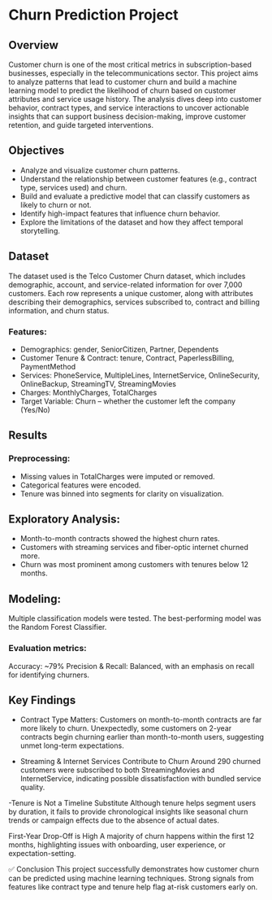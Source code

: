 # Churn Prediction Project
## Overview
Customer churn is one of the most critical metrics in subscription-based businesses, especially in the telecommunications sector. This project aims to analyze patterns that lead to customer churn and build a machine learning model to predict the likelihood of churn based on customer attributes and service usage history.
The analysis dives deep into customer behavior, contract types, and service interactions to uncover actionable insights that can support business decision-making, improve customer retention, and guide targeted interventions.

## Objectives
- Analyze and visualize customer churn patterns.
- Understand the relationship between customer features (e.g., contract type, services used) and churn.
- Build and evaluate a predictive model that can classify customers as likely to churn or not.
- Identify high-impact features that influence churn behavior.
- Explore the limitations of the dataset and how they affect temporal storytelling.

## Dataset
The dataset used is the Telco Customer Churn dataset, which includes demographic, account, and service-related information for over 7,000 customers.
Each row represents a unique customer, along with attributes describing their demographics, services subscribed to, contract and billing information, and churn status.

### Features:
* Demographics: gender, SeniorCitizen, Partner, Dependents
* Customer Tenure & Contract: tenure, Contract, PaperlessBilling, PaymentMethod
* Services: PhoneService, MultipleLines, InternetService, OnlineSecurity, OnlineBackup, StreamingTV, StreamingMovies
* Charges: MonthlyCharges, TotalCharges
* Target Variable: Churn – whether the customer left the company (Yes/No)

## Results
### Preprocessing:
- Missing values in TotalCharges were imputed or removed.
- Categorical features were encoded.
- Tenure was binned into segments for clarity on visualization.

## Exploratory Analysis:
- Month-to-month contracts showed the highest churn rates.
- Customers with streaming services and fiber-optic internet churned more.
- Churn was most prominent among customers with tenures below 12 months.

## Modeling:
Multiple classification models were tested. The best-performing model was the Random Forest Classifier.

### Evaluation metrics: 
Accuracy: ~79%
Precision & Recall: Balanced, with an emphasis on recall for identifying churners.

## Key Findings

- Contract Type Matters:
Customers on month-to-month contracts are far more likely to churn. Unexpectedly, some customers on 2-year contracts begin churning earlier than month-to-month users, suggesting unmet long-term expectations.

- Streaming & Internet Services Contribute to Churn
Around 290 churned customers were subscribed to both StreamingMovies and InternetService, indicating possible dissatisfaction with bundled service quality.

-Tenure is Not a Timeline Substitute
Although tenure helps segment users by duration, it fails to provide chronological insights like seasonal churn trends or campaign effects due to the absence of actual dates.

First-Year Drop-Off is High
A majority of churn happens within the first 12 months, highlighting issues with onboarding, user experience, or expectation-setting.

✅ Conclusion
This project successfully demonstrates how customer churn can be predicted using machine learning techniques. 
Strong signals from features like contract type and tenure help flag at-risk customers early on.
